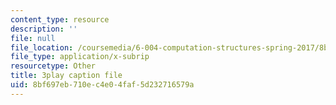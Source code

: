 ```yaml
---
content_type: resource
description: ''
file: null
file_location: /coursemedia/6-004-computation-structures-spring-2017/8bf697eb710ec4e04faf5d232716579a_YEZUywtDJQ4.srt
file_type: application/x-subrip
resourcetype: Other
title: 3play caption file
uid: 8bf697eb-710e-c4e0-4faf-5d232716579a
---
```

